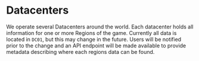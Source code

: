 # Datacenters

We operate several Datacenters around the world.  Each datacenter holds all
information for one or more Regions of the game.  Currently all data is located
in `DC01`, but this may change in the future.  Users will be notified prior to the
change and an API endpoint will be made available to provide metadata describing
where each regions data can be found.